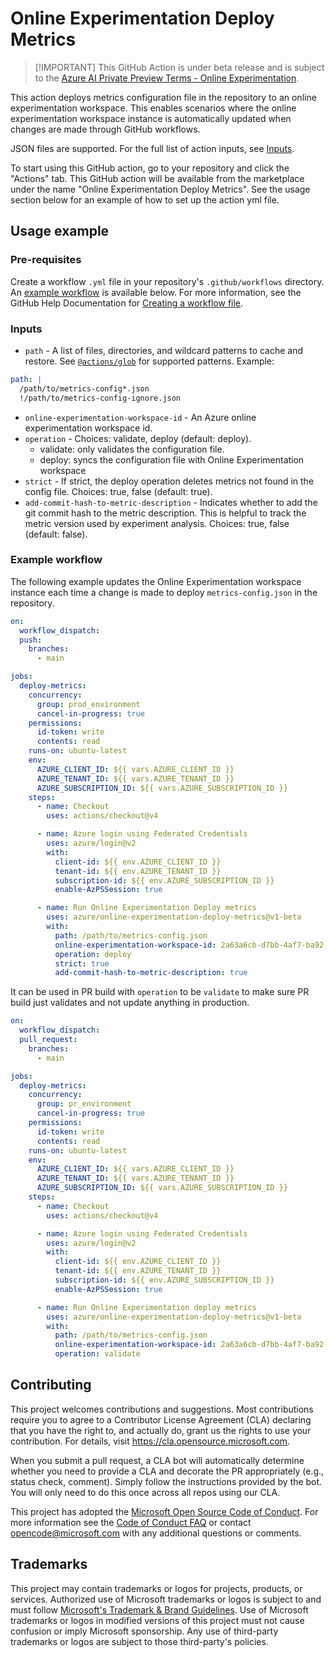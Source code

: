 # Online Experimentation Deploy Metrics

> [!IMPORTANT] This GitHub Action is under beta release and is subject to the
> [Azure AI Private Preview Terms - Online Experimentation](private-preview-terms.md).

This action deploys metrics configuration file in the repository to an online
experimentation workspace. This enables scenarios where the online
experimentation workspace instance is automatically updated when changes are
made through GitHub workflows.

JSON files are supported. For the full list of action inputs, see
[Inputs](./action.yml).

To start using this GitHub action, go to your repository and click the "Actions"
tab. This GitHub action will be available from the marketplace under the name
"Online Experimentation Deploy Metrics". See the usage section below for an
example of how to set up the action yml file.

## Usage example

### Pre-requisites

Create a workflow `.yml` file in your repository's `.github/workflows`
directory. An [example workflow](#example-workflow) is available below. For more
information, see the GitHub Help Documentation for
[Creating a workflow file](https://help.github.com/en/articles/configuring-a-workflow#creating-a-workflow-file).

### Inputs

- `path` - A list of files, directories, and wildcard patterns to cache and
  restore. See
  [`@actions/glob`](https://github.com/actions/toolkit/tree/main/packages/glob)
  for supported patterns. Example:

```yml
path: |
  /path/to/metrics-config*.json
  !/path/to/metrics-config-ignore.json
```

- `online-experimentation-workspace-id` - An Azure online experimentation
  workspace id.
- `operation` - Choices: validate, deploy (default: deploy).
  - validate: only validates the configuration file.
  - deploy: syncs the configuration file with Online Experimentation workspace
- `strict` - If strict, the deploy operation deletes metrics not found in the
  config file. Choices: true, false (default: true).
- `add-commit-hash-to-metric-description` - Indicates whether to add the git
  commit hash to the metric description. This is helpful to track the metric
  version used by experiment analysis. Choices: true, false (default: false).

### Example workflow

The following example updates the Online Experimentation workspace instance each
time a change is made to deploy `metrics-config.json` in the repository.

```yaml
on:
  workflow_dispatch:
  push:
    branches:
      - main

jobs:
  deploy-metrics:
    concurrency:
      group: prod_environment
      cancel-in-progress: true
    permissions:
      id-token: write
      contents: read
    runs-on: ubuntu-latest
    env:
      AZURE_CLIENT_ID: ${{ vars.AZURE_CLIENT_ID }}
      AZURE_TENANT_ID: ${{ vars.AZURE_TENANT_ID }}
      AZURE_SUBSCRIPTION_ID: ${{ vars.AZURE_SUBSCRIPTION_ID }}
    steps:
      - name: Checkout
        uses: actions/checkout@v4

      - name: Azure login using Federated Credentials
        uses: azure/login@v2
        with:
          client-id: ${{ env.AZURE_CLIENT_ID }}
          tenant-id: ${{ env.AZURE_TENANT_ID }}
          subscription-id: ${{ env.AZURE_SUBSCRIPTION_ID }}
          enable-AzPSSession: true

      - name: Run Online Experimentation Deploy metrics
        uses: azure/online-experimentation-deploy-metrics@v1-beta
        with:
          path: /path/to/metrics-config.json
          online-experimentation-workspace-id: 2a63a6cb-d7bb-4af7-ba92-8d1d7e6f091f
          operation: deploy
          strict: true
          add-commit-hash-to-metric-description: true
```

It can be used in PR build with `operation` to be `validate` to make sure PR
build just validates and not update anything in production.

```yaml
on:
  workflow_dispatch:
  pull_request:
    branches:
      - main

jobs:
  deploy-metrics:
    concurrency:
      group: pr_environment
      cancel-in-progress: true
    permissions:
      id-token: write
      contents: read
    runs-on: ubuntu-latest
    env:
      AZURE_CLIENT_ID: ${{ vars.AZURE_CLIENT_ID }}
      AZURE_TENANT_ID: ${{ vars.AZURE_TENANT_ID }}
      AZURE_SUBSCRIPTION_ID: ${{ vars.AZURE_SUBSCRIPTION_ID }}
    steps:
      - name: Checkout
        uses: actions/checkout@v4

      - name: Azure login using Federated Credentials
        uses: azure/login@v2
        with:
          client-id: ${{ env.AZURE_CLIENT_ID }}
          tenant-id: ${{ env.AZURE_TENANT_ID }}
          subscription-id: ${{ env.AZURE_SUBSCRIPTION_ID }}
          enable-AzPSSession: true

      - name: Run Online Experimentation deploy metrics
        uses: azure/online-experimentation-deploy-metrics@v1-beta
        with:
          path: /path/to/metrics-config.json
          online-experimentation-workspace-id: 2a63a6cb-d7bb-4af7-ba92-8d1d7e6f091f
          operation: validate
```

## Contributing

This project welcomes contributions and suggestions. Most contributions require
you to agree to a Contributor License Agreement (CLA) declaring that you have
the right to, and actually do, grant us the rights to use your contribution. For
details, visit https://cla.opensource.microsoft.com.

When you submit a pull request, a CLA bot will automatically determine whether
you need to provide a CLA and decorate the PR appropriately (e.g., status check,
comment). Simply follow the instructions provided by the bot. You will only need
to do this once across all repos using our CLA.

This project has adopted the
[Microsoft Open Source Code of Conduct](https://opensource.microsoft.com/codeofconduct/).
For more information see the
[Code of Conduct FAQ](https://opensource.microsoft.com/codeofconduct/faq/) or
contact [opencode@microsoft.com](mailto:opencode@microsoft.com) with any
additional questions or comments.

## Trademarks

This project may contain trademarks or logos for projects, products, or
services. Authorized use of Microsoft trademarks or logos is subject to and must
follow
[Microsoft's Trademark & Brand Guidelines](https://www.microsoft.com/en-us/legal/intellectualproperty/trademarks/usage/general).
Use of Microsoft trademarks or logos in modified versions of this project must
not cause confusion or imply Microsoft sponsorship. Any use of third-party
trademarks or logos are subject to those third-party's policies.
